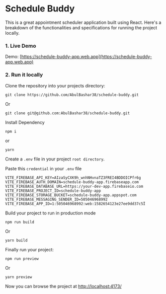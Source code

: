 # Schedule Buddy

This is a great appointment scheduler application built using React. Here's a breakdown of the functionalities and specifications for running the project locally.

### 1. Live Demo
Demo: [https://schedule-buddy-app.web.app](https://schedule-buddy-app.web.app)

### 2. Run it locally
Clone the repository into your projects directory:
```
git clone https://github.com/AbulBashar38/schedule-buddy.git
```
Or
```
git clone git@github.com:AbulBashar38/schedule-buddy.git
```
Install Dependency
```
npm i
```
or 
```
yarn
```
Create a `.env` file in your project `root directory`.

Paste this `credential` in your `.env` file

```.env
VITE_FIREBASE_API_KEY=AIzaSyCXK9h_wnhNHvnaTZ3FREI4BDDOICPfr6g
VITE_FIREBASE_AUTH_DOMAIN=schedule-buddy-app.firebaseapp.com
VITE_FIREBASE_DATABASE_URL=https://your-dev-app.firebaseio.com
VITE_FIREBASE_PROJECT_ID=schedule-buddy-app
VITE_FIREBASE_STORAGE_BUCKET=schedule-buddy-app.appspot.com
VITE_FIREBASE_MESSAGING_SENDER_ID=505046968992
VITE_FIREBASE_APP_ID=1:505046968992:web:1582654123e27ee9dd37c5Ï

```
Build your project to run in production mode
```
npm run build
```
Or
```
yarn build
```
Finally run your project:
```
npm run preview
```
Or
```
yarn preview
```
Now you can browse the project at [http://localhost:4173/](http://localhost:4173/)

